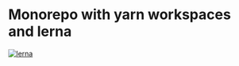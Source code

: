 # Monorepo with yarn workspaces and lerna
[![lerna](https://img.shields.io/badge/maintained%20with-lerna-cc00ff.svg)](https://lerna.js.org/)


